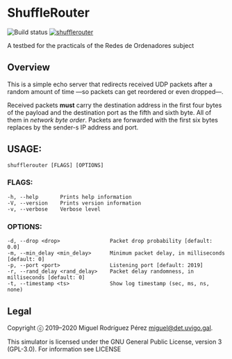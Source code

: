 ShuffleRouter
=======

![Build status](https://github.com/RedesdeOrdenadores/ShuffleRouter/workflows/build/badge.svg)
[![shufflerouter](https://snapcraft.io/shufflerouter/badge.svg)](https://snapcraft.io/shufflerouter)

A testbed for the practicals of the Redes de Ordenadores subject

## Overview

This is a simple echo server that redirects received UDP packets after a
random amount of time —so packets can get reordered or even dropped—.

Received packets **must** carry the destination address in the first four
bytes of the payload and the destination port as the fifth and sixth byte. All
of them in *network byte order*. Packets are forwarded with the first six
bytes replaces by the sender-s IP address and port.

## USAGE:
    shufflerouter [FLAGS] [OPTIONS]

### FLAGS:
    -h, --help       Prints help information
    -V, --version    Prints version information
    -v, --verbose    Verbose level

### OPTIONS:
    -d, --drop <drop>                Packet drop probability [default: 0.0]
    -m, --min_delay <min_delay>      Minimum packet delay, in milliseconds [default: 0]
    -p, --port <port>                Listening port [default: 2019]
    -r, --rand_delay <rand_delay>    Packet delay randomness, in milliseconds [default: 0]
    -t, --timestamp <ts>             Show log timestamp (sec, ms, ns, none)

## Legal

Copyright ⓒ 2019–2020 Miguel Rodríguez Pérez <miguel@det.uvigo.gal>.

This simulator is licensed under the GNU General Public License, version 3
(GPL-3.0). For information see LICENSE

